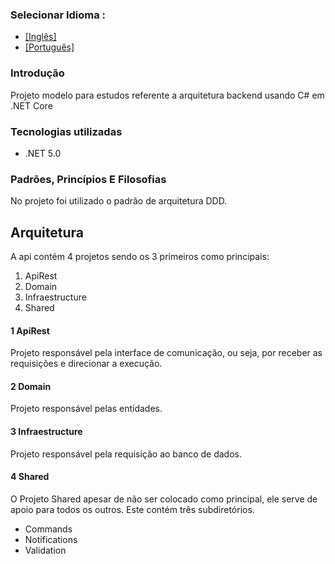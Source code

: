 ### Selecionar Idioma :   
- [[Inglês]](https://github.com/virgnet/api-modelo-asp.net-core/blob/main/README.md)
- [[Português]](https://github.com/virgnet/api-modelo-asp.net-core/blob/main/README-pt.md)

### Introdução
Projeto modelo para estudos referente a arquitetura backend usando C# em .NET Core

### Tecnologias utilizadas
 - .NET 5.0
 
### Padrões, Princípios E Filosofias
No projeto foi utilizado o padrão de arquitetura DDD.

## Arquitetura
A api contém 4 projetos sendo os 3 primeiros como principais:
  1. ApiRest
  2. Domain
  3. Infraestructure
  4. Shared

#### 1 ApiRest
Projeto responsável pela interface de comunicação, ou seja, por receber as requisições e direcionar a execução.

#### 2 Domain
Projeto responsável pelas entidades.

#### 3 Infraestructure
Projeto responsável pela requisição ao banco de dados.

#### 4 Shared
O Projeto Shared apesar de não ser colocado como principal, ele serve de apoio para todos os outros. 
Este contém três subdiretórios.
  - Commands
  - Notifications
  - Validation
